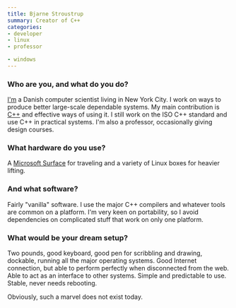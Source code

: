 ```yaml
---
title: Bjarne Stroustrup
summary: Creator of C++
categories:
- developer
- linux
- professor

- windows
---
```


### Who are you, and what do you do?

[I'm](http://www.stroustrup.com/ "Bjarne's website.") a Danish computer scientist living in New York City. I work on ways to produce better large-scale dependable systems. My main contribution is [C++][c-plusplus] and effective ways of using it. I still work on the ISO C++ standard and use C++ in practical systems. I'm also a professor, occasionally giving design courses.

### What hardware do you use?

A [Microsoft Surface][surface-pro-3] for traveling and a variety of Linux boxes for heavier lifting.

### And what software?

Fairly "vanilla" software. I use the major C++ compilers and whatever tools are common on a platform. I'm very keen on portability, so I avoid dependencies on complicated stuff that work on only one platform.

### What would be your dream setup?

Two pounds, good keyboard, good pen for scribbling and drawing, dockable, running all the major operating systems. Good Internet connection, but able to perform perfectly when disconnected from the web. Able to act as an interface to other systems. Simple and predictable to use. Stable, never needs rebooting.

Obviously, such a marvel does not exist today.

[c-plusplus]: https://en.wikipedia.org/wiki/C%2B%2B "A compiled programming language."
[surface-pro-3]: https://en.wikipedia.org/wiki/Microsoft_Surface_Pro_3 "A 12 inch Windows 8.1 Pro tablet."
